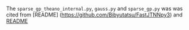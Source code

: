 The `sparse_gp_theano_internal.py`, `gauss.py` and `sparse_gp.py` was was cited from [README] (https://github.com/Bibyutatsu/FastJTNNpy3) and [README](https://github.com/Ryan-Rhys/Constrained-Bayesian-Optimisation-for-Automatic-Chemical-Design.)

